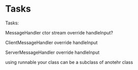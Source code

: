 # Tasks




Tasks:






MessageHandler
  ctor stream
  override handleInput?

ClientMessageHandler
override handleInput

ServerMessageHandler
override handleInput

using runnable
your class can be a subclass of anotehr class

